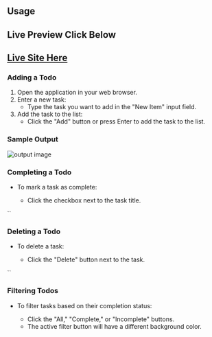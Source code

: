  <h2>Usage</h2>

 <h2>Live Preview Click Below</h2>
 <h2><a href="https://incredible-boba-e5f95c.netlify.app/">Live Site Here</a></h2>

   <h3>Adding a Todo</h3>
   <ol>
        <li>Open the application in your web browser.</li>
        <li>Enter a new task:
            <ul>
                <li>Type the task you want to add in the "New Item" input field.</li>
            </ul>
        </li>
        <li>Add the task to the list:
            <ul>
                <li>Click the "Add" button or press Enter to add the task to the list.</li>
            </ul>
        </li>
    </ol>


<h3>Sample Output</h3>


<img src="![Screenshot 2024-02-18 103034](https://github.com/gowrisankar0/ToDo-App/assets/113678338/9dcb194c-0679-4068-ba0c-ce5be79abc29)
" alt="output image" />
    

   <h3>Completing a Todo</h3>
    <ul>
        <li>To mark a task as complete:</li>
        <ul>
            <li>Click the checkbox next to the task title.</li>
        </ul>
    </ul>

   `` <h3>Deleting a Todo</h3>
    <ul>
        <li>To delete a task:</li>
        <ul>
            <li>Click the "Delete" button next to the task.</li>
        </ul>
    </ul>

   `` <h3>Filtering Todos</h3>
    <ul>
        <li>To filter tasks based on their completion status:</li>
        <ul>
            <li>Click the "All," "Complete," or "Incomplete" buttons.</li>
            <li>The active filter button will have a different background color.</li>
        </ul>
    </ul>
